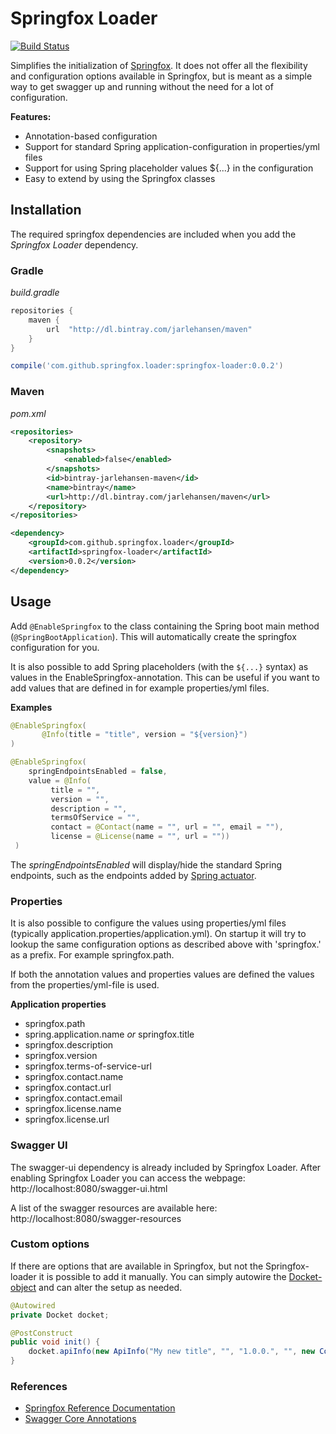 # Springfox Loader

[![Build Status](https://travis-ci.org/jarlehansen/springfox-loader.svg?branch=master)](https://travis-ci.org/jarlehansen/springfox-loader)

Simplifies the initialization of [Springfox](http://springfox.io/).
It does not offer all the flexibility and configuration options available in Springfox, but is meant as a simple way to
get swagger up and running without the need for a lot of configuration.

__Features:__
* Annotation-based configuration
* Support for standard Spring application-configuration in properties/yml files
* Support for using Spring placeholder values ${...}  in the configuration
* Easy to extend by using the Springfox classes

## Installation

The required springfox dependencies are included when you add the _Springfox Loader_ dependency.

### Gradle

_build.gradle_
```groovy
repositories {
    maven {
        url  "http://dl.bintray.com/jarlehansen/maven"
    }
}
```

```groovy
compile('com.github.springfox.loader:springfox-loader:0.0.2')
```

### Maven

_pom.xml_
```xml
<repositories>
    <repository>
        <snapshots>
            <enabled>false</enabled>
        </snapshots>
        <id>bintray-jarlehansen-maven</id>
        <name>bintray</name>
        <url>http://dl.bintray.com/jarlehansen/maven</url>
    </repository>
</repositories>
```

```xml
<dependency>
    <groupId>com.github.springfox.loader</groupId>
    <artifactId>springfox-loader</artifactId>
    <version>0.0.2</version>
</dependency>
```

## Usage

Add `@EnableSpringfox` to the class containing the Spring boot main method (`@SpringBootApplication`).
This will automatically create the springfox configuration for you.

It is also possible to add Spring placeholders (with the `${...}` syntax) as values in the EnableSpringfox-annotation.
This can be useful if you want to add values that are defined in for example properties/yml files.

 __Examples__
 ```java
@EnableSpringfox(
        @Info(title = "title", version = "${version}")
)
 ```

```java
@EnableSpringfox(
    springEndpointsEnabled = false,
    value = @Info(
         title = "",
         version = "",
         description = "",
         termsOfService = "",
         contact = @Contact(name = "", url = "", email = ""),
         license = @License(name = "", url = ""))
 )
```

The _springEndpointsEnabled_ will display/hide the standard Spring endpoints, such as the endpoints added by [Spring actuator](http://docs.spring.io/spring-boot/docs/current/reference/html/production-ready-endpoints.html).

### Properties

It is also possible to configure the values using properties/yml files (typically application.properties/application.yml).
On startup it will try to lookup the same configuration options as described above with 'springfox.' as a prefix.
For example springfox.path.

If both the annotation values and properties values are defined the values from the properties/yml-file is used.

__Application properties__
* springfox.path
* spring.application.name _or_ springfox.title
* springfox.description
* springfox.version
* springfox.terms-of-service-url
* springfox.contact.name
* springfox.contact.url
* springfox.contact.email
* springfox.license.name
* springfox.license.url

### Swagger UI

The swagger-ui dependency is already included by Springfox Loader.
After enabling Springfox Loader you can access the webpage: http://localhost:8080/swagger-ui.html

A list of the swagger resources are available here: http://localhost:8080/swagger-resources

### Custom options
If there are options that are available in Springfox, but not the Springfox-loader it is possible to add it manually.
You can simply autowire the [Docket-object](http://springfox.github.io/springfox/javadoc/current/springfox/documentation/spring/web/plugins/Docket.html) and can alter the setup as needed.

```java
@Autowired
private Docket docket;

@PostConstruct
public void init() {
    docket.apiInfo(new ApiInfo("My new title", "", "1.0.0.", "", new Contact("", "", ""), "", ""));
}
```

### References
* [Springfox Reference Documentation](http://springfox.github.io/springfox/docs/current/)
* [Swagger Core Annotations](https://github.com/swagger-api/swagger-core/wiki/Annotations-1.5.X)